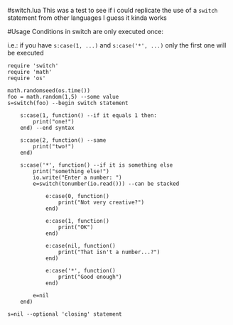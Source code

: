 #switch.lua
This was a test to see if i could replicate the use of a `switch` statement from other languages
I guess it kinda works

#Usage
Conditions in switch are only executed once:

i.e.: if you have `s:case(1, ...)` and `s:case('*', ...)` only the first one will be executed

```
require 'switch'
require 'math'
require 'os'

math.randomseed(os.time())
foo = math.random(1,5) --some value
s=switch(foo) --begin switch statement
    
    s:case(1, function() --if it equals 1 then:
        print("one!")
    end) --end syntax

    s:case(2, function() --same
        print("two!")
    end)

    s:case('*', function() --if it is something else
        print("something else!")
        io.write("Enter a number: ")
        e=switch(tonumber(io.read())) --can be stacked
        
            e:case(0, function()
                print("Not very creative?")
            end)

            e:case(1, function()
                print("OK")
            end)

            e:case(nil, function()
                print("That isn't a number...?")
            end)

            e:case('*', function()
                print("Good enough")
            end)
        
        e=nil
    end)

s=nil --optional 'closing' statement
```
